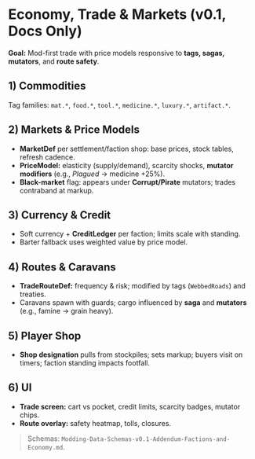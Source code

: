 # Economy, Trade & Markets (v0.1, Docs Only)

**Goal:** Mod-first trade with price models responsive to **tags, sagas, mutators**, and **route safety**.

## 1) Commodities
Tag families: `mat.*`, `food.*`, `tool.*`, `medicine.*`, `luxury.*`, `artifact.*`.

## 2) Markets & Price Models
- **MarketDef** per settlement/faction shop: base prices, stock tables, refresh cadence.
- **PriceModel:** elasticity (supply/demand), scarcity shocks, **mutator modifiers** (e.g., *Plagued* → medicine +25%).
- **Black-market** flag: appears under **Corrupt/Pirate** mutators; trades contraband at markup.

## 3) Currency & Credit
- Soft currency + **CreditLedger** per faction; limits scale with standing.
- Barter fallback uses weighted value by price model.

## 4) Routes & Caravans
- **TradeRouteDef:** frequency & risk; modified by tags (`WebbedRoads`) and treaties.
- Caravans spawn with guards; cargo influenced by **saga** and **mutators** (e.g., famine → grain heavy).

## 5) Player Shop
- **Shop designation** pulls from stockpiles; sets markup; buyers visit on timers; faction standing impacts footfall.

## 6) UI
- **Trade screen:** cart vs pocket, credit limits, scarcity badges, mutator chips.
- **Route overlay:** safety heatmap, tolls, closures.

> Schemas: `Modding-Data-Schemas-v0.1-Addendum-Factions-and-Economy.md`.
